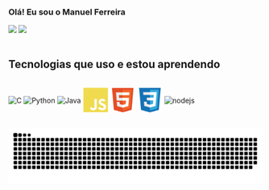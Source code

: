 ### Olá! Eu sou o Manuel Ferreira
<link rel="stylesheet" href="https://cdn.jsdelivr.net/gh/devicons/devicon@v2.15.1/devicon.min.css">

<div align="left">
    <img height="150em" src="https://github-readme-stats.vercel.app/api?username=ManuelFerreira90&count_private=true&include_all_commits=true&show_icons=true&theme=dracula&hide_border=false&show_owner=true"/>
    <img height="150em" src="https://github-readme-stats.vercel.app/api/top-langs/?username=ManuelFerreira90&theme=dracula&hide_border=false&&layout=compact"/>
  </a>
</div>




<div align="left" valign="top"><br>
  <h2>Tecnologias que uso e estou aprendendo</h1>
  <br>
  <img align="center" alt="C" height="50" width="50" src="https://cdn.jsdelivr.net/gh/devicons/devicon/icons/c/c-original.svg">
  <img align="center" alt="Python" height="50" width="50" src="https://cdn.jsdelivr.net/gh/devicons/devicon/icons/python/python-original.svg">
  <img align="center" alt="Java" height="50" width="50" src="https://cdn.jsdelivr.net/gh/devicons/devicon/icons/java/java-original.svg">
  <img align="center" alt="Js" height="50" width="50" src="https://raw.githubusercontent.com/devicons/devicon/master/icons/javascript/javascript-plain.svg">
  <img align="center" alt="HTML" height="50" width="50" src="https://raw.githubusercontent.com/devicons/devicon/master/icons/html5/html5-original.svg">
  <img align="center" alt="CSS" height="50" width="50" src="https://raw.githubusercontent.com/devicons/devicon/master/icons/css3/css3-original.svg">
  <img align="center" alt="nodejs" height="50" width="50" src="https://cdn.worldvectorlogo.com/logos/nodejs-icon.svg">

</div><br>


![Snake animation](https://github.com/ManuelFerreira90/ManuelFerreira90/blob/output/github-contribution-grid-snake.svg)

